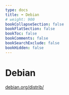 ```yaml
---
type: docs
title: ➡️ Debian
# weight: 900
bookCollapseSection: false
bookFlatSection: false
bookToc: false
bookComments: false
bookSearchExclude: false
bookHidden: false
---
```


# Debian

[debian.org/distrib/](https://www.debian.org/distrib/?nt)
